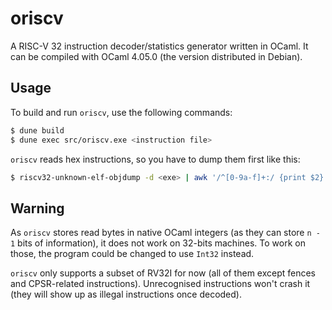 # oriscv

A RISC-V 32 instruction decoder/statistics generator written in OCaml.  It can
be compiled with OCaml 4.05.0 (the version distributed in Debian).

## Usage

To build and run `oriscv`, use the following commands:

```sh
$ dune build
$ dune exec src/oriscv.exe <instruction file>
```

`oriscv` reads hex instructions, so you have to dump them first like this:

```sh
$ riscv32-unknown-elf-objdump -d <exe> | awk '/^[0-9a-f]+:/ {print $2}' >out.dis
```

## Warning

As `oriscv` stores read bytes in native OCaml integers (as they can store
`n - 1` bits of information), it does not work on 32-bits machines.  To work on
those, the program could be changed to use `Int32` instead.

`oriscv` only supports a subset of RV32I for now (all of them except fences and
CPSR-related instructions).  Unrecognised instructions won't crash it (they will
show up as illegal instructions once decoded).
